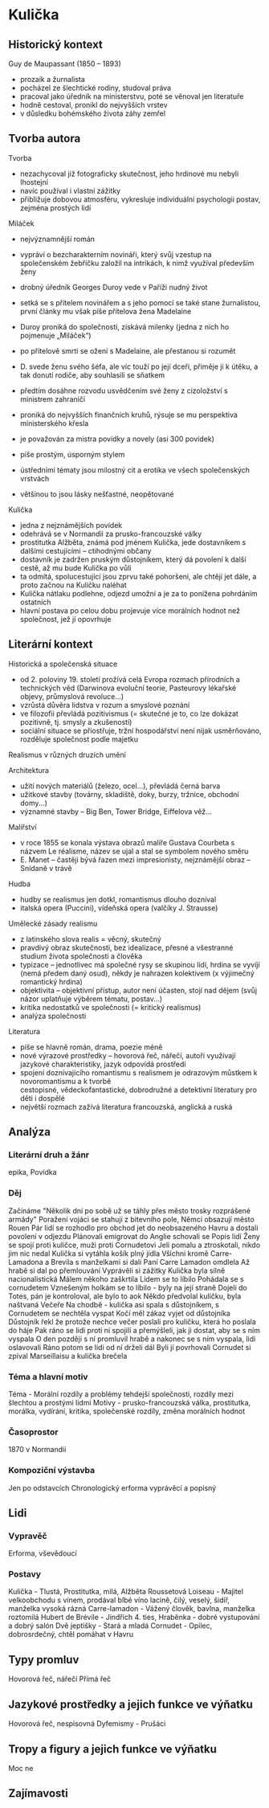 # Kulička

## Historický kontext
Guy de Maupassant (1850 – 1893)

- prozaik a žurnalista
- pocházel ze šlechtické rodiny, studoval práva
- pracoval jako úředník na ministerstvu, poté se věnoval jen literatuře
- hodně cestoval, pronikl do nejvyšších vrstev
- v důsledku bohémského života záhy zemřel

## Tvorba autora
Tvorba
- nezachycoval již fotograficky skutečnost, jeho hrdinové mu nebyli lhostejní
- navíc používal i vlastní zážitky
- přibližuje dobovou atmosféru, vykresluje individuální psychologii postav, zejména prostých lidí

Miláček
- nejvýznamnější román
- vypráví o bezcharakterním novináři, který svůj vzestup na společenském žebříčku založil na intrikách,
  k nimž využíval především ženy
- drobný úředník Georges Duroy vede v Paříži nudný život
- setká se s přítelem novinářem a s jeho pomocí se také stane žurnalistou, první články mu však píše
  přítelova žena Madelaine
- Duroy proniká do společnosti, získává milenky (jedna z nich ho pojmenuje „Miláček“)
- po přítelově smrti se ožení s Madelaine, ale přestanou si rozumět
- D. svede ženu svého šéfa, ale víc touží po její dceři, přiměje ji k útěku, a tak donutí rodiče, aby souhlasili
  se sňatkem
- předtím dosáhne rozvodu usvědčením své ženy z cizoložství s ministrem zahraničí
- proniká do nejvyšších finančních kruhů, rýsuje se mu perspektiva ministerského křesla


- je považován za mistra povídky a novely (asi 300 povídek)
- píše prostým, úsporným stylem
- ústředními tématy jsou milostný cit a erotika ve všech společenských vrstvách
- většinou to jsou lásky nešťastné, neopětované

Kulička
- jedna z nejznámějších povídek
- odehrává se v Normandii za prusko-francouzské války
- prostitutka Alžběta, známá pod jménem Kulička, jede dostavníkem s dalšími cestujícími – ctihodnými občany
- dostavník je zadržen pruským důstojníkem, který dá povolení k další cestě, až mu bude Kulička po vůli
- ta odmítá, spolucestující jsou zprvu také pohoršeni, ale chtějí jet dále, a proto začnou na Kuličku naléhat
- Kulička nátlaku podlehne, odjezd umožní a je za to ponížena pohrdáním ostatních
- hlavní postava po celou dobu projevuje více morálních hodnot než společnost, jež jí opovrhuje

## Literární kontext
Historická a společenská situace

- od 2. poloviny 19. století prožívá celá Evropa rozmach přírodních a technických věd (Darwinova evoluční 
  teorie, Pasteurovy lékařské objevy, průmyslová revoluce...)
- vzrůstá důvěra lidstva v rozum a smyslové poznání
- ve filozofii převládá pozitivismus (= skutečné je to, co lze dokázat pozitivně, tj. smysly a zkušeností)
- sociální situace se přiostřuje, tržní hospodářství není nijak usměrňováno, rozděluje společnost podle majetku

Realismus v různých druzích umění

Architektura
- užití nových materiálů (železo, ocel...), převládá černá barva
- užitkové stavby (továrny, skladiště, doky, burzy, tržnice, obchodní domy...)
- významné stavby – Big Ben, Tower Bridge, Eiffelova věž...

Malířství
- v roce 1855 se konala výstava obrazů malíře Gustava Courbeta s názvem Le réalisme, název se ujal
  a stal se symbolem nového směru
- E. Manet – častěji bývá řazen mezi impresionisty, nejznámější obraz – Snídaně v trávě

Hudba
- hudby se realismus jen dotkl, romantismus dlouho dozníval
- italská opera (Puccini), vídeňská opera (valčíky J. Strausse)


Umělecké zásady realismu
- z latinského slova realis = věcný, skutečný
- pravdivý obraz skutečnosti, bez idealizace, přesné a všestranné studium života společnosti a člověka
- typizace – jednotlivec má společné rysy se skupinou lidí, hrdina se vyvíjí (nemá předem daný osud),
  někdy je nahrazen kolektivem (x výjimečný romantický hrdina)
- objektivita – objektivní přístup, autor není účasten, stojí nad dějem (svůj názor uplatňuje výběrem tématu, postav...)
- kritika nedostatků ve společnosti (= kritický realismus)
- analýza společnosti

Literatura
- píše se hlavně román, drama, poezie méně
- nové výrazové prostředky – hovorová řeč, nářečí, autoři využívají jazykové charakteristiky, jazyk odpovídá prostředí  
- spojení doznívajícího romantismu s realismem je odrazovým můstkem k novoromantismu a k tvorbě    
  cestopisné, vědeckofantastické, dobrodružné a detektivní literatury pro děti i dospělé
- největší rozmach zažívá literatura francouzská, anglická a ruská

## Analýza
### Literární druh a žánr
epika, Povídka

### Děj
Začínáme "Několik dní po sobě už se táhly přes město trosky rozprášené armády"
Poražení vojáci se stahují z bitevního pole, Němci obsazují město Rouen
Pár lidí se rozhodlo pro obchod jet do neobsazeného Havru a dostali povolení v odjezdu
Plánovali emigrovat do Anglie
schovali se
Popis lidí
Ženy se spojí proti kuličce, muži proti Cornudetovi
Jeli pomalu a ztroskotali, nikdo jim nic nedal
Kulička si vytáhla košík plný jídla
Všichni kromě Carre-Lamadona a Brevila s manželkami si dali
Paní Carre Lamadon omdlela
Až hrabě si dal po přemlouvání
Vyprávěli si zážitky
Kulička byla silně nacionalistická
Málem někoho zaškrtila
Lidem se to líbilo
Pohádala se s cornudetem
Vznešeným holkám se to líbilo - byly na její straně
Dojeli do Totes, pán je kontroloval, ale bylo to aok
Někdo předvolal kuličku, byla naštvaná
Večeře
Na chodbě - kulička asi spala s důstojníkem, s Cornudetem se nechtěla vyspat
Kočí měl zákaz vyjet od důstojníka
Důstojník řekl že protože nechce
večer poslali pro kuličku, která ho poslala do háje
Pak ráno se lidi proti ní spojili a přemýšleli, jak ji dostat, aby se s ním vyspala
O den později s ní promluvil hrabě a nakonec se s ním vyspala, lidi oslavovali
Ráno potom se lidi od ní drželi dál
Byli jí povrhovali
Cornudet si zpíval Marseillaisu a kulička brečela

### Téma a hlavní motiv
Téma - Morální rozdíly a problémy tehdejší společnosti, rozdíly mezi šlechtou a prostými lidmi
Motivy - prusko-francouzská válka, prostitutka, morálka, vydírání, kritika, společenské rozdíly, změna morálních hodnot

### Časoprostor
1870 v Normandii

### Kompoziční výstavba
Jen po odstavcích
Chronologický
erforma
vyprávěcí a popisný

## Lidi
### Vypravěč
Erforma, vševědoucí

### Postavy
Kulička - Tlustá, Prostitutka, milá, Alžběta Roussetová
Loiseau - Majitel velkoobchodu s vínem, prodával blbé víno lacině, čilý, veselý, šidíř, manželka vysoká rázná
Carre-lamadon - Vážený člověk, bavlna, manželka roztomilá
Hubert de Brévile - Jindřich 4. ties, Hraběnka - dobré vystupování a dobrý salón
Dvě jeptišky - Stará a mladá
Cornudet - Opilec, dobrosrdečný, chtěl pomáhat v Havru

## Typy promluv
Hovorová řeč, nářečí
Přímá řeč

## Jazykové prostředky a jejich funkce ve výňatku
Hovorová řeč, nespisovná
Dyfemismy - Prušáci

## Tropy a figury a jejich funkce ve výňatku
Moc ne

## Zajímavosti
